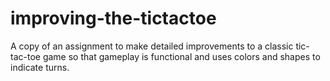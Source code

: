# improving-the-tictactoe
A copy of an assignment to make detailed improvements to a classic tic-tac-toe game so that gameplay is functional and uses colors and shapes to indicate turns.
